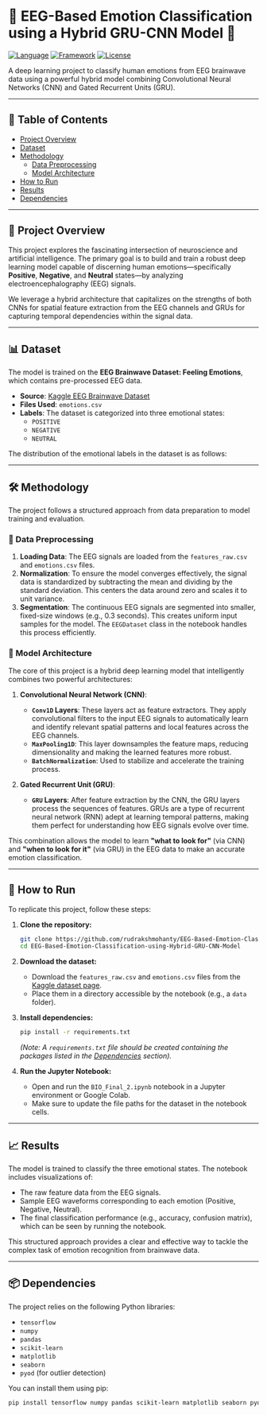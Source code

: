 # 🧠 EEG-Based Emotion Classification using a Hybrid GRU-CNN Model 🧠

[![Language](https://img.shields.io/badge/Language-Python-blue.svg)](https://www.python.org/)
[![Framework](https://img.shields.io/badge/Framework-TensorFlow-orange.svg)](https://www.tensorflow.org/)
[![License](https://img.shields.io/badge/License-MIT-green.svg)](https://opensource.org/licenses/MIT)

A deep learning project to classify human emotions from EEG brainwave data using a powerful hybrid model combining Convolutional Neural Networks (CNN) and Gated Recurrent Units (GRU).

---

## 📜 Table of Contents

- [Project Overview](#-project-overview)
- [Dataset](#-dataset)
- [Methodology](#-methodology)
  - [Data Preprocessing](#-data-preprocessing)
  - [Model Architecture](#-model-architecture)
- [How to Run](#-how-to-run)
- [Results](#-results)
- [Dependencies](#-dependencies)

---

## 🚀 Project Overview

This project explores the fascinating intersection of neuroscience and artificial intelligence. The primary goal is to build and train a robust deep learning model capable of discerning human emotions—specifically **Positive**, **Negative**, and **Neutral** states—by analyzing electroencephalography (EEG) signals.

We leverage a hybrid architecture that capitalizes on the strengths of both CNNs for spatial feature extraction from the EEG channels and GRUs for capturing temporal dependencies within the signal data.

---

## 📊 Dataset

The model is trained on the **EEG Brainwave Dataset: Feeling Emotions**, which contains pre-processed EEG data.

- **Source**: [Kaggle EEG Brainwave Dataset](https://www.kaggle.com/datasets/shashwatwork/eeg-brainwave-dataset-feeling-emotions)
- **Files Used**: `emotions.csv`
- **Labels**: The dataset is categorized into three emotional states:
  - `POSITIVE`
  - `NEGATIVE`
  - `NEUTRAL`

The distribution of the emotional labels in the dataset is as follows:


---

## 🛠️ Methodology

The project follows a structured approach from data preparation to model training and evaluation.

### 🧹 Data Preprocessing

1.  **Loading Data**: The EEG signals are loaded from the `features_raw.csv` and `emotions.csv` files.
2.  **Normalization**: To ensure the model converges effectively, the signal data is standardized by subtracting the mean and dividing by the standard deviation. This centers the data around zero and scales it to unit variance.
3.  **Segmentation**: The continuous EEG signals are segmented into smaller, fixed-size windows (e.g., 0.3 seconds). This creates uniform input samples for the model. The `EEGDataset` class in the notebook handles this process efficiently.

### 🤖 Model Architecture

The core of this project is a hybrid deep learning model that intelligently combines two powerful architectures:

1.  **Convolutional Neural Network (CNN)**:
    -   **`Conv1D` Layers**: These layers act as feature extractors. They apply convolutional filters to the input EEG signals to automatically learn and identify relevant spatial patterns and local features across the EEG channels.
    -   **`MaxPooling1D`**: This layer downsamples the feature maps, reducing dimensionality and making the learned features more robust.
    -   **`BatchNormalization`**: Used to stabilize and accelerate the training process.

2.  **Gated Recurrent Unit (GRU)**:
    -   **`GRU` Layers**: After feature extraction by the CNN, the GRU layers process the sequences of features. GRUs are a type of recurrent neural network (RNN) adept at learning temporal patterns, making them perfect for understanding how EEG signals evolve over time.

This combination allows the model to learn **"what to look for"** (via CNN) and **"when to look for it"** (via GRU) in the EEG data to make an accurate emotion classification.

---

## 🏃 How to Run

To replicate this project, follow these steps:

1.  **Clone the repository:**
    ```bash
    git clone https://github.com/rudrakshmohanty/EEG-Based-Emotion-Classification-using-Hybrid-GRU-CNN-Model.git
    cd EEG-Based-Emotion-Classification-using-Hybrid-GRU-CNN-Model
    ```

2.  **Download the dataset:**
    -   Download the `features_raw.csv` and `emotions.csv` files from the [Kaggle dataset page](https://www.kaggle.com/datasets/shashwatwork/eeg-brainwave-dataset-feeling-emotions).
    -   Place them in a directory accessible by the notebook (e.g., a `data` folder).

3.  **Install dependencies:**
    ```bash
    pip install -r requirements.txt
    ```
    *(Note: A `requirements.txt` file should be created containing the packages listed in the [Dependencies](#-dependencies) section).*

4.  **Run the Jupyter Notebook:**
    -   Open and run the `BIO_Final_2.ipynb` notebook in a Jupyter environment or Google Colab.
    -   Make sure to update the file paths for the dataset in the notebook cells.

---

## 📈 Results

The model is trained to classify the three emotional states. The notebook includes visualizations of:
-   The raw feature data from the EEG signals.
-   Sample EEG waveforms corresponding to each emotion (Positive, Negative, Neutral).
-   The final classification performance (e.g., accuracy, confusion matrix), which can be seen by running the notebook.

This structured approach provides a clear and effective way to tackle the complex task of emotion recognition from brainwave data.

---

## 📦 Dependencies

The project relies on the following Python libraries:

-   `tensorflow`
-   `numpy`
-   `pandas`
-   `scikit-learn`
-   `matplotlib`
-   `seaborn`
-   `pyod` (for outlier detection)

You can install them using pip:
```bash
pip install tensorflow numpy pandas scikit-learn matplotlib seaborn pyod
```
